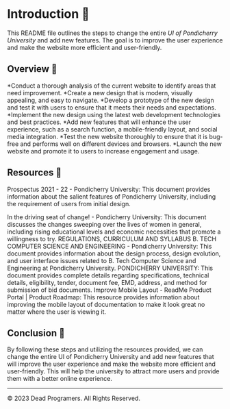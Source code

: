 # Introduction 🌼

This README file outlines the steps to change the entire *UI of Pondicherry University* and add new features. The goal is to improve the user experience and make the website more efficient and user-friendly.


## Overview 👣

*Conduct a thorough analysis of the current website to identify areas that need improvement.
*Create a new design that is modern, visually appealing, and easy to navigate.
*Develop a prototype of the new design and test it with users to ensure that it meets their needs and expectations.
*Implement the new design using the latest web development technologies and best practices.
*Add new features that will enhance the user experience, such as a search function, a mobile-friendly layout, and social media integration.
*Test the new website thoroughly to ensure that it is bug-free and performs well on different devices and browsers.
*Launch the new website and promote it to users to increase engagement and usage.


## Resources 📝

Prospectus 2021 - 22 - Pondicherry University: This document provides information about the salient features of Pondicherry University, including the requirement of users from initial design.

In the driving seat of change! - Pondicherry University: This document discusses the changes sweeping over the lives of women in general, including rising educational levels and economic necessities that promote a willingness to try.
REGULATIONS, CURRICULUM AND SYLLABUS B. TECH COMPUTER SCIENCE AND ENGINEERING - Pondicherry University: This document provides information about the design process, design evolution, and user interface issues related to B. Tech Computer Science and Engineering at Pondicherry University.
PONDICHERRY UNIVERSITY: This document provides complete details regarding specifications, technical details, eligibility, tender, document fee, EMD, address, and method for submission of bid documents.
Improve Mobile Layout - ReadMe Product Portal | Product Roadmap: This resource provides information about improving the mobile layout of documentation to make it look great no matter where the user is viewing it.


## Conclusion 🎀

By following these steps and utilizing the resources provided, we can change the entire UI of Pondicherry University and add new features that will improve the user experience and make the website more efficient and user-friendly. This will help the university to attract more users and provide them with a better online experience.

- - -
© 2023 Dead Programers. All Rights Reserved.
